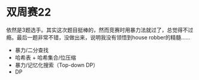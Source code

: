 # 双周赛22

依然是3题选手。其实这次题目挺棒的，然而竞赛时用暴力法就过了，总觉得不过瘾。最后一题非常不错，没做出来，说明我没有领悟到house robber的精髓……

- 暴力/二分查找
- 哈希表 + 哈希集合/位压缩
- 暴力/记忆化搜索（Top-down DP）
- DP
